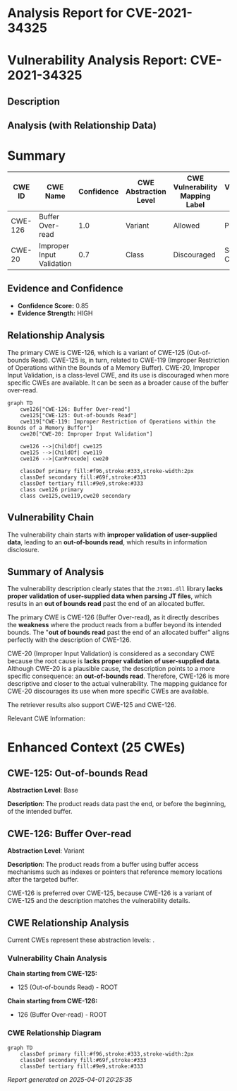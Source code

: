 # Analysis Report for CVE-2021-34325

# Vulnerability Analysis Report: CVE-2021-34325

## Description



## Analysis (with Relationship Data)

# Summary
| CWE ID | CWE Name | Confidence | CWE Abstraction Level | CWE Vulnerability Mapping Label | CWE-Vulnerability Mapping Notes |
|---|---|---|---|---|---|
| CWE-126 | Buffer Over-read | 1.0 | Variant | Allowed | Primary CWE |
| CWE-20 | Improper Input Validation | 0.7 | Class | Discouraged | Secondary CWE |

## Evidence and Confidence

*   **Confidence Score:** 0.85
*   **Evidence Strength:** HIGH

## Relationship Analysis
The primary CWE is CWE-126, which is a variant of CWE-125 (Out-of-bounds Read). CWE-125 is, in turn, related to CWE-119 (Improper Restriction of Operations within the Bounds of a Memory Buffer). CWE-20, Improper Input Validation, is a class-level CWE, and its use is discouraged when more specific CWEs are available. It can be seen as a broader cause of the buffer over-read.

```mermaid
graph TD
    cwe126["CWE-126: Buffer Over-read"]
    cwe125["CWE-125: Out-of-bounds Read"]
    cwe119["CWE-119: Improper Restriction of Operations within the Bounds of a Memory Buffer"]
    cwe20["CWE-20: Improper Input Validation"]
    
    cwe126 -->|ChildOf| cwe125
    cwe125 -->|ChildOf| cwe119
    cwe126 -->|CanPrecede| cwe20
    
    classDef primary fill:#f96,stroke:#333,stroke-width:2px
    classDef secondary fill:#69f,stroke:#333
    classDef tertiary fill:#9e9,stroke:#333
    class cwe126 primary
    class cwe125,cwe119,cwe20 secondary
```

## Vulnerability Chain
The vulnerability chain starts with **improper validation of user-supplied data**, leading to an **out-of-bounds read**, which results in information disclosure.

## Summary of Analysis
The vulnerability description clearly states that the `Jt981.dll` library **lacks proper validation of user-supplied data when parsing JT files**, which results in an **out of bounds read** past the end of an allocated buffer.

The primary CWE is CWE-126 (Buffer Over-read), as it directly describes the **weakness** where the product reads from a buffer beyond its intended bounds. The "**out of bounds read** past the end of an allocated buffer" aligns perfectly with the description of CWE-126.

CWE-20 (Improper Input Validation) is considered as a secondary CWE because the root cause is **lacks proper validation of user-supplied data**. Although CWE-20 is a plausible cause, the description points to a more specific consequence: an **out-of-bounds read**. Therefore, CWE-126 is more descriptive and closer to the actual vulnerability. The mapping guidance for CWE-20 discourages its use when more specific CWEs are available.

The retriever results also support CWE-125 and CWE-126.

Relevant CWE Information:

# Enhanced Context (25 CWEs)

## CWE-125: Out-of-bounds Read
**Abstraction Level**: Base

**Description**:
The product reads data past the end, or before the beginning, of the intended buffer.

## CWE-126: Buffer Over-read
**Abstraction Level**: Variant

**Description**:
The product reads from a buffer using buffer access mechanisms such as indexes or pointers that reference memory locations after the targeted buffer.

CWE-126 is preferred over CWE-125, because CWE-126 is a variant of CWE-125 and the description matches the vulnerability details.


## CWE Relationship Analysis

Current CWEs represent these abstraction levels: .


### Vulnerability Chain Analysis

**Chain starting from CWE-125:**
- 125 (Out-of-bounds Read) - ROOT


**Chain starting from CWE-126:**
- 126 (Buffer Over-read) - ROOT



### CWE Relationship Diagram

```mermaid
graph TD
    classDef primary fill:#f96,stroke:#333,stroke-width:2px
    classDef secondary fill:#69f,stroke:#333
    classDef tertiary fill:#9e9,stroke:#333
```



*Report generated on 2025-04-01 20:25:35*
